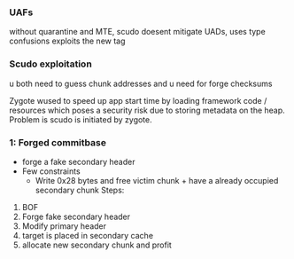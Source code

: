 ### UAFs
without quarantine and MTE, scudo doesent mitigate UADs, uses type confusions exploits the new tag 

### Scudo exploitation
u both need to guess chunk addresses and u need for forge checksums 

Zygote wused to speed up app start time by loading framework code / resources which poses a security risk due to storing metadata on the heap. Problem is scudo is initiated by zygote. 

### 1: Forged commitbase
- forge a fake secondary header
- Few constraints 
	- Write 0x28 bytes and free victim chunk + have a already occupied secondary chunk
Steps:
1. BOF
2. Forge fake secondary header 
3. Modify primary header 
4. target is placed in secondary cache 
5. allocate new secondary chunk and profit  